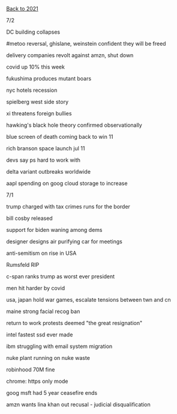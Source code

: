 [Back to 2021](index.md)

7/2

DC building collapses

#metoo reversal, ghislane, weinstein confident they will be freed

delivery companies revolt against amzn, shut down

covid up 10% this week

fukushima produces mutant boars

nyc hotels recession

spielberg west side story

xi threatens foreign bullies

hawking's black hole theory confirmed observationally

blue screen of death coming back to win 11

rich branson space launch jul 11

devs say ps hard to work with

delta variant outbreaks worldwide

aapl spending on goog cloud storage to increase 

7/1

trump charged with tax crimes
runs for the border

bill cosby released

support for biden waning among dems

designer designs air purifying car for meetings

anti-semitism on rise in USA

Rumsfeld RIP

c-span ranks trump as worst ever president

men hit harder by covid

usa, japan hold war games, escalate tensions between twn and cn

maine strong facial recog ban

return to work protests deemed "the great resignation"

intel fastest ssd ever made

ibm struggling with email system migration

nuke plant running on nuke waste

robinhood 70M fine

chrome: https only mode

goog msft had 5 year ceasefire
ends

amzn wants lina khan out
recusal - judicial disqualification
